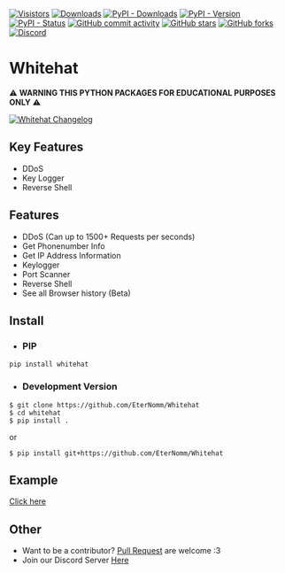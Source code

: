 [![Visistors](https://visitor-badge.glitch.me/badge?page_id=EterNomm.Whitehat)](https://github.com/EterNomm/Whitehat)
[![Downloads](https://pepy.tech/badge/whitehat)](https://pepy.tech/project/whitehat)
[![PyPI - Downloads](https://img.shields.io/pypi/dm/whitehat?label=PyPI%20Downloads&logo=pypi)](https://pypi.org/project/whitehat)
[![PyPI - Version](https://img.shields.io/pypi/v/whitehat?label=PyPI%20Version&logo=pypi)](https://pypi.org/project/whitehat)
[![PyPI - Status](https://img.shields.io/pypi/status/whitehat?label=Packages%20Status&logo=pypi)](https://pypi.org/project/whitehat#data)
[![GitHub commit activity](https://img.shields.io/github/commit-activity/y/EterNomm/Whitehat?label=Commit%20Activity)](https://github.com/EterNomm/Whitehat/commits/main)
[![GitHub stars](https://img.shields.io/github/stars/EterNomm/Whitehat?label=Stars)](https://github.com/EterNomm/Whitehat/stargazers)
[![GitHub forks](https://img.shields.io/github/forks/EterNomm/Whitehat?label=Forks)](https://github.com/EterNomm/Whitehat/network)
[![Discord](https://img.shields.io/discord/887650006977347594?color=blue&label=EterNomm&logo=discord)](https://discord.com/invite/qpT2AeYZRN)

# Whitehat

⚠️ **WARNING THIS PYTHON PACKAGES FOR EDUCATIONAL PURPOSES ONLY** ⚠️

[![Whitehat Changelog](https://img.shields.io/badge/Whitehat-Changelog-informational?style=for-the-badge&logo=github)](https://gist.github.com/LyQuid12/1598aac0765fcde6bf5d4a2d0df083a4)

## Key Features
- DDoS
- Key Logger
- Reverse Shell

## Features
- DDoS (Can up to 1500+ Requests per seconds)
- Get Phonenumber Info
- Get IP Address Information
- Keylogger
- Port Scanner
- Reverse Shell
- See all Browser history (Beta)

## Install
- ### PIP
`pip install whitehat`

- ### Development Version
```
$ git clone https://github.com/EterNomm/Whitehat
$ cd whitehat
$ pip install .
```
or
```
$ pip install git+https://github.com/EterNomm/Whitehat
```

## Example
[Click here](https://github.com/EterNomm/Whitehat/tree/main/examples)


## Other
- Want to be a contributor? [Pull Request](https://github.com/EterNomm/Whitehat/pulls) are welcome :3
- Join our Discord Server [Here](https://discord.com/invite/qpT2AeYZRN)
